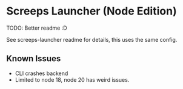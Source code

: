 # Screeps Launcher (Node Edition)

TODO: Better readme :D

See screeps-launcher readme for details, this uses the same config.

## Known Issues
- CLI crashes backend
- Limited to node 18, node 20 has weird issues.